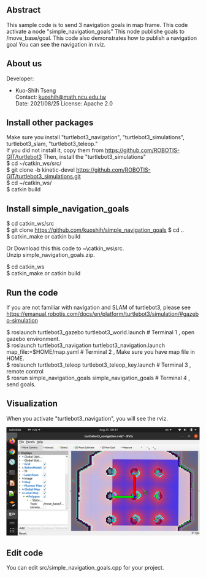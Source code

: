 
## Abstract
This sample code is to send 3 navigation goals in map frame.
This code activate a node "simple_navigation_goals" 
This node publishe goals to /move_base/goal. 
This code also demonstrates how to publish a navigation goal
You can see the navigation in rviz.

## About us

Developer:   
* Kuo-Shih Tseng   
Contact: kuoshih@math.ncu.edu.tw   
Date: 2021/08/25 
License: Apache 2.0  

## Install other packages
Make sure you install "turtlebot3_navigation", "turtlebot3_simulations", turtlebot3_slam, "turtlebot3_teleop."  
If you did not install it, copy them from https://github.com/ROBOTIS-GIT/turtlebot3
Then, install the "turtlebot3_simulations"  
$ cd ~/catkin_ws/src/  
$ git clone -b kinetic-devel https://github.com/ROBOTIS-GIT/turtlebot3_simulations.git  
$ cd ~/catkin_ws/  
$ catkin build  

## Install simple_navigation_goals
$ cd catkin_ws/src  
$ git clone https://github.com/kuoshih/simple_navigation_goals
$ cd ..  
$ catkin_make or catkin build

Or Download this this code to ~\catkin_ws\src.   
Unzip simple_navigation_goals.zip.
  
$ cd catkin_ws  
$ catkin_make or catkin build 

## Run the code   
If you are not familiar with navigation and SLAM of turtlebot3,
please see https://emanual.robotis.com/docs/en/platform/turtlebot3/simulation/#gazebo-simulation
 
$ roslaunch turtlebot3_gazebo turtlebot3_world.launch  # Terminal 1 , open gazebo environment.   
$ roslaunch turtlebot3_navigation turtlebot3_navigation.launch map_file:=$HOME/map.yaml # Terminal 2 ,  Make sure you have map file in HOME.  
$ roslaunch turtlebot3_teleop turtlebot3_teleop_key.launch # Terminal 3 , remote control   
$ rosrun simple_navigation_goals simple_navigation_goals # Terminal 4 , send goals.  

## Visualization
When you activate "turtlebot3_navigation", you will see the rviz.
 

![alt text](https://github.com/kuoshih/simple_navigation_goals/blob/main/document/rviz.png)  

## Edit code  
You can edit src/simple_navigation_goals.cpp for your project.

